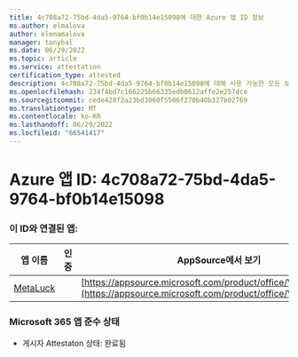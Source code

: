 ```yaml
---
title: 4c708a72-75bd-4da5-9764-bf0b14e15098에 대한 Azure 앱 ID 정보
ms.author: elmalova
author: elenamalova
manager: tonybal
ms.date: 06/29/2022
ms.topic: article
ms.service: attestation
certification_type: attested
description: 4c708a72-75bd-4da5-9764-bf0b14e15098에 대해 사용 가능한 모든 보안 및 규정 준수 정보입니다.
ms.openlocfilehash: 234f4bd7c166225b66335edb0612affe2e257dce
ms.sourcegitcommit: cede428f2a23bd3060f5506f270b40b327b02769
ms.translationtype: MT
ms.contentlocale: ko-KR
ms.lasthandoff: 06/29/2022
ms.locfileid: "66541417"
---
```

# <a name="azure-app-id-4c708a72-75bd-4da5-9764-bf0b14e15098"></a>Azure 앱 ID: 4c708a72-75bd-4da5-9764-bf0b14e15098


### <a name="apps-associated-with-this-id"></a>이 ID와 연결된 앱:
| **앱 이름** | **인증** | **AppSource에서 보기** |
|--------------|---------------|-----------------------|
| [MetaLuck](../forward/WA200004198.md) |  | [https://appsource.microsoft.com/product/office/WA200004198](https://appsource.microsoft.com/product/office/WA200004198) |

### <a name="microsoft-365-app-compliance-status"></a>Microsoft 365 앱 준수 상태
- 게시자 Attestaton 상태: 완료됨
